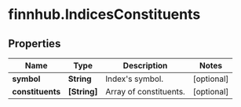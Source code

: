 # finnhub.IndicesConstituents

## Properties

Name | Type | Description | Notes
------------ | ------------- | ------------- | -------------
**symbol** | **String** | Index&#39;s symbol. | [optional] 
**constituents** | **[String]** | Array of constituents. | [optional] 


